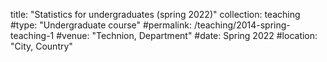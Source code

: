 title: "Statistics for undergraduates (spring 2022)"
collection: teaching
#type: "Undergraduate course"
#permalink: /teaching/2014-spring-teaching-1
#venue: "Technion, Department"
#date: Spring 2022
#location: "City, Country"

